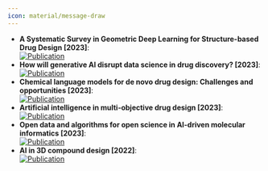 ```yaml
---
icon: material/message-draw
---
```


- **A Systematic Survey in Geometric Deep Learning for Structure-based Drug Design [2023]**:   
	[![Publication](https://img.shields.io/badge/Publication-Citations:N/A-blue?style=for-the-badge&logo=arxiv)](https://arxiv.org/abs/2306.11768)  
- **How will generative AI disrupt data science in drug discovery? [2023]**:   
	[![Publication](https://img.shields.io/badge/Publication-Citations:31-blue?style=for-the-badge&logo=bookstack)](https://doi.org/10.1038/s41587-023-01789-6)  
- **Chemical language models for de novo drug design: Challenges and opportunities [2023]**:   
	[![Publication](https://img.shields.io/badge/Publication-Citations:31-blue?style=for-the-badge&logo=bookstack)](https://doi.org/10.1016/j.sbi.2023.102527)  
- **Artificial intelligence in multi-objective drug design [2023]**:   
	[![Publication](https://img.shields.io/badge/Publication-Citations:36-blue?style=for-the-badge&logo=bookstack)](https://doi.org/10.1016/j.sbi.2023.102537)  
- **Open data and algorithms for open science in AI-driven molecular informatics [2023]**:   
	[![Publication](https://img.shields.io/badge/Publication-Citations:8-blue?style=for-the-badge&logo=bookstack)](https://doi.org/10.1016/j.sbi.2023.102542)  
- **AI in 3D compound design [2022]**:   
	[![Publication](https://img.shields.io/badge/Publication-Citations:7-blue?style=for-the-badge&logo=bookstack)](https://doi.org/10.1016/j.sbi.2021.102326)  
